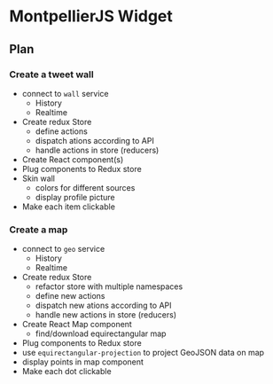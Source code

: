 # MontpellierJS Widget

## Plan    

### Create a tweet wall

* connect to `wall` service
  * History
  * Realtime
* Create redux Store
  * define actions
  * dispatch ations according to API
  * handle actions in store (reducers)
* Create React component(s)
* Plug components to Redux store 
* Skin wall
  * colors for different sources
  * display profile picture
* Make each item clickable
  

### Create a map

* connect to `geo` service
  * History
  * Realtime
* Create redux Store
  * refactor store with multiple namespaces
  * define new actions
  * dispatch new ations according to API
  * handle new actions in store (reducers)
* Create React Map component
  * find/download equirectangular map
* Plug components to Redux store 
* use `equirectangular-projection` to project GeoJSON data on map
* display points in map component
* Make each dot clickable

